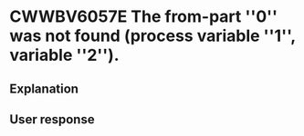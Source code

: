 # CWWBV6057E The from-part ''0'' was not found (process variable ''1'', variable ''2'').

## Explanation

## User response